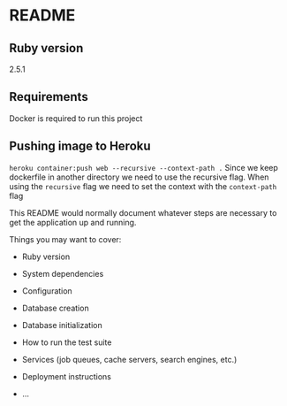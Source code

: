 # README

## Ruby version
  2.5.1

## Requirements
Docker is required to run this project

## Pushing image to Heroku
`heroku container:push web --recursive --context-path .`
Since we keep dockerfile in another directory we need to use the recursive flag. When using the `recursive` flag we need to set the context with the `context-path` flag


This README would normally document whatever steps are necessary to get the
application up and running.

Things you may want to cover:

* Ruby version

* System dependencies

* Configuration

* Database creation

* Database initialization

* How to run the test suite

* Services (job queues, cache servers, search engines, etc.)

* Deployment instructions

* ...
